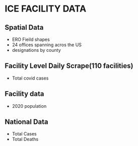 # ICE FACILITY DATA

## Spatial Data
 - ERO Fieild shapes
 - 24 offices spanning acros the US
 - designations by county
 
## Facility Level Daily Scrape(110 facilities)
 - Total covid cases
 
## Facility data
 - 2020 population
 
## National Data
 - Total Cases
 - Total Deaths